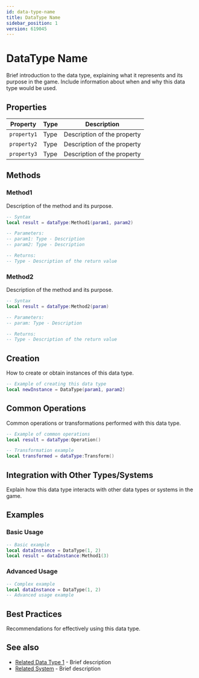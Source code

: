 ```yaml
---
id: data-type-name
title: DataType Name
sidebar_position: 1
version: 619045
---
```


# DataType Name

Brief introduction to the data type, explaining what it represents and its purpose in the game. Include information about when and why this data type would be used.

## Properties

| Property | Type | Description |
|----------|------|-------------|
| `property1` | Type | Description of the property |
| `property2` | Type | Description of the property |
| `property3` | Type | Description of the property |

## Methods

### Method1

Description of the method and its purpose.

```lua
-- Syntax
local result = dataType:Method1(param1, param2)

-- Parameters:
-- param1: Type - Description
-- param2: Type - Description

-- Returns:
-- Type - Description of the return value
```

### Method2

Description of the method and its purpose.

```lua
-- Syntax
local result = dataType:Method2(param)

-- Parameters:
-- param: Type - Description

-- Returns:
-- Type - Description of the return value
```

## Creation

How to create or obtain instances of this data type.

```lua
-- Example of creating this data type
local newInstance = DataType(param1, param2)
```

## Common Operations

Common operations or transformations performed with this data type.

```lua
-- Example of common operations
local result = dataType:Operation()

-- Transformation example
local transformed = dataType:Transform()
```

## Integration with Other Types/Systems

Explain how this data type interacts with other data types or systems in the game.

## Examples

### Basic Usage

```lua
-- Basic example
local dataInstance = DataType(1, 2)
local result = dataInstance:Method1(3)
```

### Advanced Usage

```lua
-- Complex example
local dataInstance = DataType(1, 2)
-- Advanced usage example
```

## Best Practices

Recommendations for effectively using this data type.

## See also

- [Related Data Type 1](path-to-datatype1.md) - Brief description
- [Related System](path-to-system.md) - Brief description 